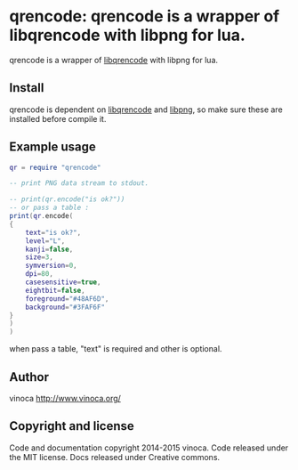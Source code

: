 # qrencode: qrencode is a wrapper of libqrencode with libpng for lua.

qrencode is a wrapper of [libqrencode](http://fukuchi.org/works/qrencode/) with libpng for lua.

## Install

qrencode is dependent on [libqrencode](http://fukuchi.org/works/qrencode/) 
and [libpng](http://www.libpng.org/pub/png/libpng.html), so make sure these are installed
before compile it.

## Example usage

```lua
qr = require "qrencode"

-- print PNG data stream to stdout.

-- print(qr.encode("is ok?"))
-- or pass a table :
print(qr.encode(
{
    text="is ok?",
    level="L",
    kanji=false,
    size=3,
    symversion=0,
    dpi=80,
    casesensitive=true,
    eightbit=false,
    foreground="#48AF6D",
    background="#3FAF6F"
}
)
)

```

when pass a table, "text" is required and other is optional.

## Author

vinoca <http://www.vinoca.org/>

## Copyright and license

Code and documentation copyright 2014-2015 vinoca. Code released under the MIT license.
Docs released under Creative commons.
